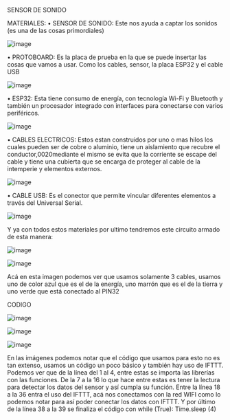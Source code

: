 SENSOR DE SONIDO

MATERIALES: 
•	SENSOR DE SONIDO: Este nos ayuda a captar los sonidos (es una de las cosas primordiales)


![image](https://user-images.githubusercontent.com/87454368/139084797-65bbf293-e133-4b4e-b591-22f30311beb4.png)


•	PROTOBOARD: Es la placa de prueba en la que se puede insertar las cosas que vamos a usar. Como los cables, sensor, la placa ESP32 y el cable USB 

![image](https://user-images.githubusercontent.com/87454368/139084966-d053e1d7-bb13-46e0-a9e6-af9166c1cc0a.png)


•	ESP32: Esta tiene consumo de energía, con tecnología Wi-Fi y Bluetooth y también un procesador integrado con interfaces para conectarse con varios periféricos.

![image](https://user-images.githubusercontent.com/87454368/139086563-0cfe5655-fd08-4bbb-b5be-e6c67b04c723.png)
 
•	CABLES ELECTRICOS: Estos estan construidos por uno o mas hilos los cuales pueden ser de cobre o aluminio, tiene un aislamiento que recubre el conductor,0020mediante el mismo se evita que la corriente se escape del cable y tiene una cubierta que se encarga de proteger al cable de la intemperie y elementos externos.
 
 ![image](https://user-images.githubusercontent.com/87454368/139086478-d87a4517-001f-4cb8-a75b-38f325c1b82f.png)

•	CABLE USB: Es el conector que permite vincular diferentes elementos a través del Universal Serial.
 
![image](https://user-images.githubusercontent.com/87454368/139086265-707f25ea-6d10-46ba-9f93-9b1aa692a6de.png)

Y ya con todos estos materiales por ultimo tendremos este circuito armado de esta manera: 

![image](https://user-images.githubusercontent.com/87454368/139085711-dac9899e-5758-4e36-b001-d9788ccd3984.png)

![image](https://user-images.githubusercontent.com/87454368/139085757-2d3e68f1-92c0-42df-a571-593f77f6033a.png)

Acá en esta imagen podemos ver que usamos solamente 3 cables, usamos uno de color azul que es el de la energía, uno marrón que es el de la 
tierra y uno verde que está conectado al PIN32

CODIGO

![image](https://user-images.githubusercontent.com/87454368/139086874-6613b8d3-de82-4238-be4e-330147477bca.png)

![image](https://user-images.githubusercontent.com/87454368/139086918-02f6b1d7-ffe7-470d-bcbc-09a7918bca9b.png)

![image](https://user-images.githubusercontent.com/87454368/139086940-0a7b2c71-b79a-4ffb-a263-112433afa316.png)

En las imágenes podemos notar que el código que usamos para esto no es tan extenso, usamos un código un poco básico y también hay uso de IFTTT.
Podemos ver que de la línea del 1 al 4, entre estas se importa las librerías con las funciones.
De la 7 a la 16 lo que hace entre estas es tener la lectura para detectar los datos del sensor y así cumpla su función.
Entre la línea 18 a la 36 entra el uso del IFTTT, acá nos conectamos con la red WIFI como lo podemos notar para así poder conectar los datos con IFTTT.
Y por último de la línea 38 a la 39 se finaliza el código con while (True):
Time.sleep (4)

